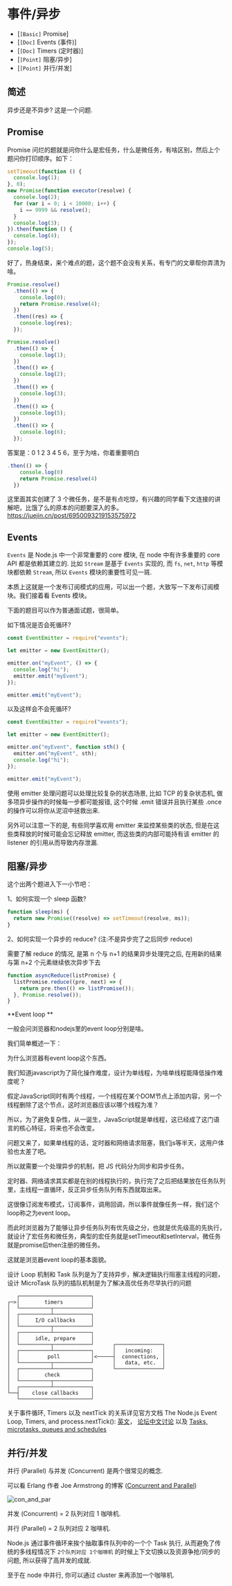 # 事件/异步

- [`[Basic]` Promise]
- [`[Doc]` Events (事件)]
- [`[Doc]` Timers (定时器)]
- [`[Point]` 阻塞/异步]
- [`[Point]` 并行/并发]

## 简述

异步还是不异步? 这是一个问题.

## Promise

Promise 问烂的题就是问你什么是宏任务，什么是微任务，有啥区别，然后上个题问你打印顺序。如下：

```javascript
setTimeout(function () {
  console.log(1);
}, 0);
new Promise(function executor(resolve) {
  console.log(2);
  for (var i = 0; i < 10000; i++) {
    i == 9999 && resolve();
  }
  console.log(3);
}).then(function () {
  console.log(4);
});
console.log(5);
```

好了，热身结束，来个难点的题，这个题不会没有关系，有专门的文章帮你弄清为啥。

```javascript
Promise.resolve()
  .then(() => {
    console.log(0);
    return Promise.resolve(4);
  })
  .then((res) => {
    console.log(res);
  });

Promise.resolve()
  .then(() => {
    console.log(1);
  })
  .then(() => {
    console.log(2);
  })
  .then(() => {
    console.log(3);
  })
  .then(() => {
    console.log(5);
  })
  .then(() => {
    console.log(6);
  });
```

答案是：0 1 2 3 4 5 6，至于为啥，你着重要明白

```javascript
.then(() => {
    console.log(0)
    return Promise.resolve(4)
  })
```

这里面其实创建了 3 个微任务，是不是有点吃惊，有兴趣的同学看下文连接的讲解吧，比饿了么的原本的问题要深入的多。
https://juejin.cn/post/6950093219153575972

## Events

`Events` 是 Node.js 中一个非常重要的 core 模块, 在 node 中有许多重要的 core API 都是依赖其建立的. 比如 `Stream` 是基于 `Events` 实现的, 而 `fs`, `net`, `http` 等模块都依赖 `Stream`, 所以 `Events` 模块的重要性可见一斑.

本质上这就是一个发布订阅模式的应用，可以出一个题，大致写一下发布订阅模块。我们接着看 Events 模块。

下面的题目可以作为普通面试题，很简单。

如下情况是否会死循环?

```javascript
const EventEmitter = require("events");

let emitter = new EventEmitter();

emitter.on("myEvent", () => {
  console.log("hi");
  emitter.emit("myEvent");
});

emitter.emit("myEvent");
```

以及这样会不会死循环?

```javascript
const EventEmitter = require("events");

let emitter = new EventEmitter();

emitter.on("myEvent", function sth() {
  emitter.on("myEvent", sth);
  console.log("hi");
});

emitter.emit("myEvent");
```

使用 emitter 处理问题可以处理比较复杂的状态场景, 比如 TCP 的复杂状态机, 做多项异步操作的时候每一步都可能报错, 这个时候 .emit 错误并且执行某些 .once 的操作可以将你从泥沼中拯救出来.

另外可以注意一下的是, 有些同学喜欢用 emitter 来监控某些类的状态, 但是在这些类释放的时候可能会忘记释放 emitter, 而这些类的内部可能持有该 emitter 的 listener 的引用从而导致内存泄漏.

## 阻塞/异步

这个出两个题进入下一小节吧：

1、如何实现一个 sleep 函数?

```javascript
function sleep(ms) {
  return new Promise((resolve) => setTimeout(resolve, ms));
}
```

2、如何实现一个异步的 reduce? (注:不是异步完了之后同步 reduce)

需要了解 reduce 的情况, 是第 n 个与 n+1 的结果异步处理完之后, 在用新的结果与第 n+2 个元素继续依次异步下去

```javascript
function asyncReduce(listPromise) {
  listPromise.reduce((pre, next) => {
    return pre.then(() => listPromise());
  }, Promise.resolve());
}
```

**Event loop **

一般会问浏览器和nodejs里的event loop分别是啥。

我们简单概述一下：

为什么浏览器有event loop这个东西。

我们知道javascript为了简化操作难度，设计为单线程，为啥单线程能降低操作难度呢？

假定JavaScript同时有两个线程，一个线程在某个DOM节点上添加内容，另一个线程删除了这个节点，这时浏览器应该以哪个线程为准？

所以，为了避免复杂性，从一诞生，JavaScript就是单线程，这已经成了这门语言的核心特征，将来也不会改变。

问题又来了，如果单线程的话，定时器和网络请求阻塞，我们js等半天，这用户体验也太差了吧。

所以就需要一个处理异步的机制，把 JS 代码分为同步和异步任务。

定时器、网络请求其实都是在别的线程执行的，执行完了之后把结果放在任务队列里，主线程一直循环，反正异步任务队列有东西就取出来。

这很像订阅发布模式，订阅事件，调用回调，所以事件就像任务一样，我们这个loop称之为event loop。

而此时浏览器为了能够让异步任务队列有优先级之分，也就是优先级高的先执行，就设计了宏任务和微任务，典型的宏任务就是setTimeout和setInterval，微任务就是promise后then注册的微任务。

这就是浏览器event loop的基本面貌。



设计 Loop 机制和 Task 队列是为了支持异步，解决逻辑执行阻塞主线程的问题，设计 MicroTask 队列的插队机制是为了解决高优任务尽早执行的问题

```
   ┌───────────────────────┐
┌─>│        timers         │
│  └──────────┬────────────┘
│  ┌──────────┴────────────┐
│  │     I/O callbacks     │
│  └──────────┬────────────┘
│  ┌──────────┴────────────┐
│  │     idle, prepare     │
│  └──────────┬────────────┘      ┌───────────────┐
│  ┌──────────┴────────────┐      │   incoming:   │
│  │         poll          │<─────┤  connections, │
│  └──────────┬────────────┘      │   data, etc.  │
│  ┌──────────┴────────────┐      └───────────────┘
│  │        check          │
│  └──────────┬────────────┘
│  ┌──────────┴────────────┐
└──┤    close callbacks    │
   └───────────────────────┘
```

关于事件循环, Timers 以及 nextTick 的关系详见官方文档 The Node.js Event Loop, Timers, and process.nextTick(): [英文](https://nodejs.org/en/docs/guides/event-loop-timers-and-nexttick/)， [论坛中文讨论](https://cnodejs.org/topic/57d68794cb6f605d360105bf) 以及 [Tasks, microtasks, queues and schedules](https://jakearchibald.com/2015/tasks-microtasks-queues-and-schedules/)

## 并行/并发

并行 (Parallel) 与并发 (Concurrent) 是两个很常见的概念.

可以看 Erlang 作者 Joe Armstrong 的博客 ([Concurrent and Parallel](http://joearms.github.io/2013/04/05/concurrent-and-parallel-programming.html))

![con_and_par](http://joearms.github.io/images/con_and_par.jpg)

并发 (Concurrent) = 2 队列对应 1 咖啡机.

并行 (Parallel) = 2 队列对应 2 咖啡机.

Node.js 通过事件循环来挨个抽取事件队列中的一个个 Task 执行, 从而避免了传统的多线程情况下 `2个队列对应 1个咖啡机` 的时候上下文切换以及资源争抢/同步的问题, 所以获得了高并发的成就.

至于在 node 中并行, 你可以通过 cluster 来再添加一个咖啡机.
